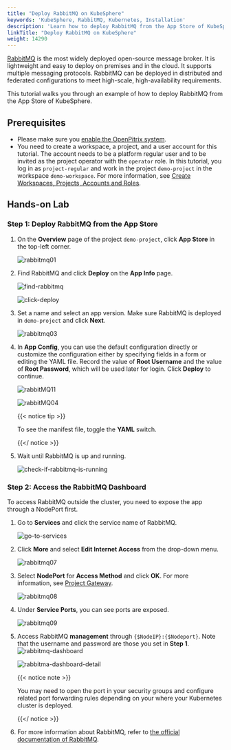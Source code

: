 ```yaml
---
title: "Deploy RabbitMQ on KubeSphere"
keywords: 'KubeSphere, RabbitMQ, Kubernetes, Installation'
description: 'Learn how to deploy RabbitMQ from the App Store of KubeSphere and access its service.'
linkTitle: "Deploy RabbitMQ on KubeSphere"
weight: 14290
---
```

[RabbitMQ](https://www.rabbitmq.com/) is the most widely deployed open-source message broker. It is lightweight and easy to deploy on premises and in the cloud. It supports multiple messaging protocols. RabbitMQ can be deployed in distributed and federated configurations to meet high-scale, high-availability requirements.

This tutorial walks you through an example of how to deploy RabbitMQ from the App Store of KubeSphere.

## Prerequisites

- Please make sure you [enable the OpenPitrix system](https://kubesphere.io/docs/pluggable-components/app-store/).
- You need to create a workspace, a project, and a user account for this tutorial. The account needs to be a platform regular user and to be invited as the project operator with the `operator` role. In this tutorial, you log in as `project-regular` and work in the project `demo-project` in the workspace `demo-workspace`. For more information, see [Create Workspaces, Projects, Accounts and Roles](../../../quick-start/create-workspace-and-project/).

## Hands-on Lab

### Step 1: Deploy RabbitMQ from the App Store

1. On the **Overview** page of the project `demo-project`, click **App Store** in the top-left corner.

   ![rabbitmq01](/images/docs/appstore/built-in-apps/rabbitmq-app/rabbitmq01.jpg)

2. Find RabbitMQ and click **Deploy** on the **App Info** page.

   ![find-rabbitmq](/images/docs/appstore/built-in-apps/rabbitmq-app/rabbitmq02.jpg)

   ![click-deploy](/images/docs/appstore/built-in-apps/rabbitmq-app/rabbitmq021.jpg)

3. Set a name and select an app version. Make sure RabbitMQ is deployed in `demo-project` and click **Next**.

   ![rabbitmq03](/images/docs/appstore/built-in-apps/rabbitmq-app/rabbitmq03.jpg)

4. In **App Config**, you can use the default configuration directly or customize the configuration either by specifying fields in a form or editing the YAML file. Record the value of **Root Username** and the value of **Root Password**, which will be used later for login. Click **Deploy** to continue.

   ![rabbitMQ11](/images/docs/appstore/built-in-apps/rabbitmq-app/rabbitMQ11.jpg)

   ![rabbitMQ04](/images/docs/appstore/built-in-apps/rabbitmq-app/rabbitMQ04.jpg)

   {{< notice tip >}}

   To see the manifest file, toggle the **YAML** switch.

   {{</ notice >}}

5. Wait until RabbitMQ is up and running.

   ![check-if-rabbitmq-is-running](/images/docs/appstore/built-in-apps/rabbitmq-app/rabbitmq05.jpg)

### Step 2: Access the RabbitMQ Dashboard

To access RabbitMQ outside the cluster, you need to expose the app through a NodePort first.

1. Go to **Services** and click the service name of RabbitMQ.

   ![go-to-services](/images/docs/appstore/built-in-apps/rabbitmq-app/rabbitmq06.jpg)

2. Click **More** and select **Edit Internet Access** from the drop-down menu.

   ![rabbitmq07](/images/docs/appstore/built-in-apps/rabbitmq-app/rabbitmq07.jpg)

3. Select **NodePort** for **Access Method** and click **OK**. For more information, see [Project Gateway](../../../project-administration/project-gateway/). 

   ![rabbitmq08](/images/docs/appstore/built-in-apps/rabbitmq-app/rabbitmq08.jpg)

4. Under **Service Ports**, you can see ports are exposed.

   ![rabbitmq09](/images/docs/appstore/built-in-apps/rabbitmq-app/rabbitmq09.jpg)

5. Access RabbitMQ **management** through `{$NodeIP}:{$Nodeport}`. Note that the username and password are those you set in **Step 1**.
   ![rabbitmq-dashboard](/images/docs/appstore/built-in-apps/rabbitmq-app/rabbitmq-dashboard.jpg)

   ![rabbitma-dashboard-detail](/images/docs/appstore/built-in-apps/rabbitmq-app/rabbitma-dashboard-detail.jpg)

   {{< notice note >}}

   You may need to open the port in your security groups and configure related port forwarding rules depending on your where your Kubernetes cluster is deployed.

   {{</ notice >}} 

6. For more information about RabbitMQ, refer to [the official documentation of RabbitMQ](https://www.rabbitmq.com/documentation.html).
